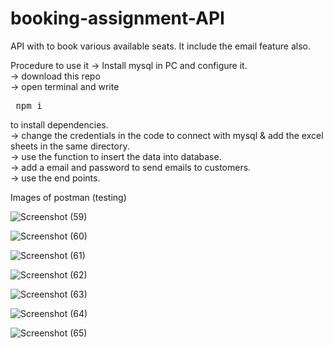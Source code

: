 # booking-assignment-API
API with to book various available seats. It include the email feature also.


Procedure to use it
-> Install mysql in PC and configure it. <br>
-> download this repo                    <br>
-> open terminal and write <pre> npm i </pre> to install dependencies.   <br>
-> change the credentials in the code to connect with mysql & add the excel sheets in the same directory.   <br>
-> use the function to insert the data into database.   <br>
-> add a email and password to send emails to customers.  <br>
-> use the end points.  <br>

Images of postman (testing)

![Screenshot (59)](https://github.com/kaushikey/booking-assignment-API/assets/63894158/cfbc9040-cd0a-429e-98fc-10af4414fd04)

![Screenshot (60)](https://github.com/kaushikey/booking-assignment-API/assets/63894158/0a4ad02a-7bef-47ba-96ad-efec1d4cd668)

![Screenshot (61)](https://github.com/kaushikey/booking-assignment-API/assets/63894158/95dd7687-0403-4c71-95fb-dd02d8ae33a9)

![Screenshot (62)](https://github.com/kaushikey/booking-assignment-API/assets/63894158/a7bf0805-28e0-4012-8e59-94b702aa0977)

![Screenshot (63)](https://github.com/kaushikey/booking-assignment-API/assets/63894158/5ac0df4c-6c20-4ece-9d55-5f958eda416c)

![Screenshot (64)](https://github.com/kaushikey/booking-assignment-API/assets/63894158/97c68f7e-5586-4dc8-80da-9dafd98db89d)

![Screenshot (65)](https://github.com/kaushikey/booking-assignment-API/assets/63894158/6dbb7b7a-7338-4e31-8c03-c1e38da2c603)


